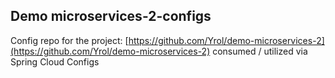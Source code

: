 ## Demo microservices-2-configs
Config repo for the project: [https://github.com/Yrol/demo-microservices-2](https://github.com/Yrol/demo-microservices-2) consumed / utilized via Spring Cloud Configs

